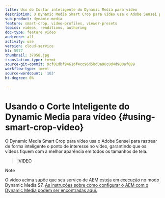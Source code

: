```yaml
---
title: Uso do Cortar inteligente do Dynamic Media para vídeo
description: O Dynamic Media Smart Crop para vídeo usa o Adobe Sensei para rastrear de forma inteligente o ponto de interesse no vídeo, garantindo que os vídeos fiquem com a melhor aparência em todos os tamanhos de tela.
sub-product: dynamic-media
feature: smart-crop, video-profiles, viewer-presets
topics: videos, renditions, authoring
doc-type: feature video
audience: all
activity: use
version: cloud-service
kt: 5977
thumbnail: 37958.jpg
translation-type: tm+mt
source-git-commit: 9cf01dbf9461df4cc96d5bd0a96c0d4d900af089
workflow-type: tm+mt
source-wordcount: '103'
ht-degree: 0%

---
```



# Usando o Corte Inteligente do Dynamic Media para vídeo {#using-smart-crop-video}

O Dynamic Media Smart Crop para vídeo usa o Adobe Sensei para rastrear de forma inteligente o ponto de interesse no vídeo, garantindo que os vídeos fiquem com a melhor aparência em todos os tamanhos de tela.

>[!VIDEO](https://video.tv.adobe.com/v/37958/?quality=12)

>[!NOTE]
>
>O vídeo acima supõe que seu serviço de AEM esteja em execução no modo Dynamic Media S7. [As instruções sobre como configurar o AEM com o Dynamic Media podem ser encontradas aqui.](https://docs.adobe.com/content/help/en/experience-manager-cloud-service/assets/dynamicmedia/config-dm.html)

